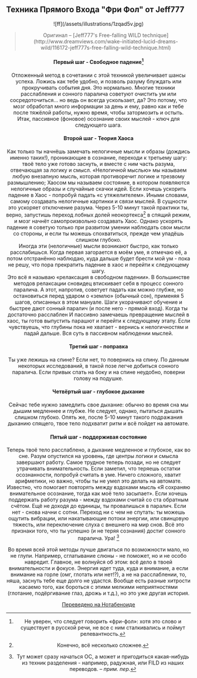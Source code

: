 ## Техника Прямого Входа "Фри Фол" от Jeff777

<center>![ff](/assets/illustrations/1zqad5v.jpg)

> <center>Оригинал – [Jeff777's Free-falling WILD technique](http://www.dreamviews.com/wake-initiated-lucid-dreams-wild/116172-jeff777s-free-falling-wild-technique.html)


#### Первый шаг - Свободное падение[^1]  
Отложенный метод в сочетании с этой техникой увеличивает шансы успеха. 
Ложись как тебе удобно, и позволь разуму блуждать или прокручивать события дня. Это нормально. Многие техники расслабления и сонного паралича советуют очистить ум или сосредоточиться... но ведь он всегда ускользает, да? Это потому, что мозг обработал много информации за день и ему, равно как и тебе после тяжёлой работы, нужно время, чтобы затормозить и остыть. Итак, пассивное (фоновое) осознание своих мыслей - ключ для следующего шага.

#### Второй шаг - Теория Хаоса
Как только ты начнёшь замечать нелогичные мысли и образы (дождись именно таких!), проникающие в сознание, переходи к третьему шагу: твоё тело уже готово заснуть, и вместе с ним часть разума, отвечающая за логику и смысл. «Нелогичной мыслью» мы называем любую внезапную мысль, которая противоречит логике и трезвому размышлению; Хаосом мы называем состояние, в котором появляются нелогичные образы и случайные скачки идей. Если хочешь ускорить падение в Хаос - попробуй падать «с утяжелителем». Иными словами, самому создавать нелогичные картинки и связи мыслей. В сущности это ускоряет отключение разума. Через 5-10 минут такой практики ты, верно, запустишь переход лобных долей неокортекса[^2] в спящий режим, и мозг начнёт самопроизвольно создавать Хаос. Однако ускорять падение я советую только при развитом умении наблюдать свои мысли со стороны, и если ты можешь спохватиться, прежде чем упадёшь слишком глубоко.  
Иногда эти (нелогичные) мысли возникают быстро, как только расслабишься. Когда первая загорается в моём уме, я отмечаю её, а потом отстранённо наблюдаю, куда дальше будет брести мой ум - пока не решу, что пора прекратить падение в хаос и перейти к следующему шагу.  
Это всё я называю «релаксация в свободном падении». В большинстве методов релаксации сновидец втискивает себя в процесс сонного паралича. А этот, напротив, советует падать как можно глубже, но остановиться перед ударом о «землю» (обычный сон), применяя 5 шагов, описанных в этом мануале. Шаги укорачивают обучение и быстрее дают сонный паралич (и после него - прямой вход). Когда ты достаточно расслаблен И пассивно замечаешь превращение мыслей в хаос, ты готов выпустить парашют и перейти к следующему этапу.
Если чувствуешь, что глубины пока не хватает - вернись к нелогичностям и падай дальше. Вся суть в пассивном наблюдении мыслей.  

#### Третий шаг - поправка  
Ты уже лежишь на спине? Если нет, то повернись на спину. По данным некоторых исследований, в такой позе легче добиться сонного паралича. Если привык спать на боку и на спине неудобно, поверни голову на подушке.  

#### Четвёртый шаг - глубокое дыхание  
Сейчас тебе нужно замедлить свое дыхание: обычно во время сна мы дышим медленнее и глубже. Не следует, однако, пытаться дышать слишком глубоко. Опять же, после 5-10 минут такого подражания дыханию спящего, твое тело подхватит ритм и всё пойдет на автомате.  

#### Пятый шаг - поддерживая состояние  
Теперь твоё тело расслаблено, а дыхание медленное и глубокое, как во сне. Разум опустился на уровень, где центры логики и смысла завершают работу. Самое трудное теперь позади, но не следует утрачивать внимательность. Если заметил, что теряешь остатки осознанности, попробуй считать в уме. Ничего сложного, хватит арифметики, но важно, чтобы ты не умел это делать на автомате.  
Известно, что помогает повторять между вздохами мысль «Я сохраняю внимательное осознание, тогда как моё тело засыпает». Если хочешь поддержать работу разума - между вздохами считай со ста обратным счётом. Ещё не доходя до единицы, ты провалишься в паралич. Если нет - снова начни с сотни. Переход ни с чем не спутать: ты можешь ощутить вибрации, или накатывающие потоки энергии, или свинцовую тяжесть, или переключение слуха с внешнего на мир снов. Всё это признаки того, что ты успешно (и не теряя сознания) достиг сонного паралича. Ура! [^3]

Во время всей этой методы лучше двигаться по возможности мало, но не глупи. Например, сглатывание слюны - не поможет, но и не особо навредит. Главное, не волнуйся об этом: всё дело в твоей внимательности и фокусе. Энергия идет туда, куда и внимание, а если внимание на горле (омг, глотать или нет!?), а не на расслаблении, то, няша, заснуть тебе еще долго не удастся. Вообще есть разные хитрости касаемо того, как бороться с этими мелкими неприятностями (глотание, подёргивание глаз, дрожь и т.д.), но это уже другая история. 

[Переведено на Нотабеноиде](http://notabenoid.com/book/37669/136211 "Переводчики: TextorTexxel, oCom")

[^1]: Не уверен, что следует говорить «фри-фол»: хотя это слово и существует в русской речи, не все с ним сталкивались и поймут релевантность.
[^2]: Конечно, всё несколько сложнее.
[^3]: Тут может сразу начаться ОС, а может и пригодиться какая-нибудь из техник разделения - например, радужная, или FILD из наших переводов. – *прим. пер.*
